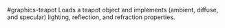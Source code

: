 #graphics-teapot
Loads a teapot object and implements (ambient, diffuse, and specular) lighting, reflection, and refraction properties.
